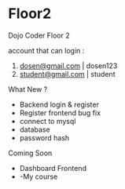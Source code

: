 # Floor2
Dojo Coder Floor 2

account that can login :
1. dosen@gmail.com   | dosen123
2. student@gmail.com | student

What New ?
- Backend login & register
- Register frontend bug fix
- connect to mysql
- database
- password hash

Coming Soon
- Dashboard Frontend
- -My course

